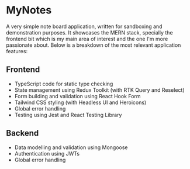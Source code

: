 # MyNotes

A very simple note board application, written for sandboxing and demonstration purposes. It showcases the MERN stack, specially the frontend bit which is my main area of interest and the one I'm more passionate about. Below is a breakdown of the most relevant application features:

## Frontend

- TypeScript code for static type checking
- State management using Redux Toolkit (with RTK Query and Reselect)
- Form building and validation using React Hook Form
- Tailwind CSS styling (with Headless UI and Heroicons)
- Global error handling
- Testing using Jest and React Testing Library

## Backend

- Data modelling and validation using Mongoose
- Authentication using JWTs
- Global error handling
